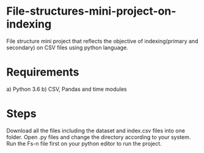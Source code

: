 # File-structures-mini-project-on-indexing
File structure mini project that reflects the objective of indexing(primary and secondary) on CSV files using python language.

# Requirements
a) Python 3.6 
b) CSV, Pandas and time modules

# Steps
Download all the files including the dataset and index.csv files into one folder. Open .py files and change the directory according to your system.
Run the Fs-n file first on your python editor to run the project.
